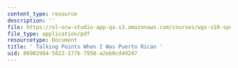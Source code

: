```yaml
---
content_type: resource
description: ''
file: https://ol-ocw-studio-app-qa.s3.amazonaws.com/courses/wgs-s10-special-topics-in-women-gender-studies-seminar-latina-womens-voices-spring-2010/869029845822177b7958a2eb0cd49247_MITWGS_S10S10_tp_ptocan.pdf
file_type: application/pdf
resourcetype: Document
title: ' Talking Points When I Was Puerto Rican '
uid: 86902984-5822-177b-7958-a2eb0cd49247
---
```

